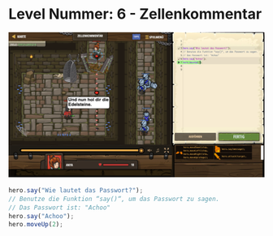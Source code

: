 # Level Nummer: 6 - Zellenkommentar

![Screenshot of the level](welt1-level6.png)

```js
hero.say("Wie lautet das Passwort?");
// Benutze die Funktion “say()“, um das Passwort zu sagen.
// Das Passwort ist: "Achoo"
hero.say("Achoo");
hero.moveUp(2);
```